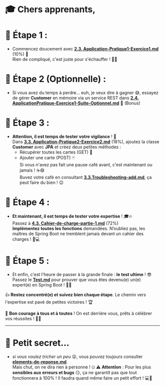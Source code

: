 # 🎓 Chers apprenants,

# 📌 **Étape 1** : 
- Commencez doucement avec [**2.3. Application-Pratique1-Exercice1.md**](2.3.Application-Pratique1-Exercice1.md) (10%) 📝  
  Rien de compliqué, c'est juste pour s'échauffer ! 💪😄

# 📌 **Étape 2 (Optionnelle)** : 
- Si vous avez du temps à perdre... euh, je veux dire à gagner 😅, essayez de gérer **Customer** en mémoire via un service REST dans [**2.4. ApplicationPratique-Exercice1-Suite-Optionnel.md**](2.4.ApplicationPratique-Exercice1-Suite-OPtionnel.md) 🚀 (Bonus)

# 📌 **Étape 3** : 
- **Attention, il est temps de tester votre vigilance** ! 🧐  
  Dans [**3.3. Application-Pratique2-Exercice2.md**](3.3.Application-Pratique2-Exercice2.md) (18%), ajoutez la classe **Customer** avec **JPA** et créez deux petites méthodes :
  - Récupérer toutes les cartes (GET) 📜
  - Ajouter une carte (POST) 🃏  
  Si vous n'avez pas fait une pause café avant, c'est maintenant ou jamais ! ☕😅  
  Buvez votre café en consultant [**3.3.Troubleshooting-add.md**](3.3.Troubleshooting-add.md), ça peut faire du bien ! 😉

# 📌 **Étape 4** : 
- **Et maintenant, il est temps de tester votre expertise** ! 🎓🔥  
  Passez à [**4.3. Cahier-de-charge-partie-1.md**](4.3.Cahier-de-charge-partie-1.md) (72%)  
  **Implémentez toutes les fonctions** demandées. N’oubliez pas, les maîtres de Spring Boot ne tremblent jamais devant un cahier des charges ! 💼💻

# 📌 **Étape 5** : 
- Et enfin, c'est l'heure de passer à la grande finale : **le test ultime** ! 😎 Passez le [**Test.md**](test.md) pour prouver que vous êtes devenu(e) un(e) expert(e) en Spring Boot ! 🧠💥

👍 **Restez concentré(e) et suivez bien chaque étape**. Le chemin vers l'expertise est pavé de petites victoires ! 🏆

💪 **Bon courage à tous et à toutes** ! On est derrière vous, prêts à célébrer vos réussites ! 🎉🎯




---------------------


# 🤫 **Petit secret...** 
- *si vous voulez tricher un peu* 😜, vous pouvez toujours consulter [**elements-de-reponse.md**](elements-de-reponse.md).  
Mais chut, on ne dira rien à personne ! 🤐
⚠️ **Attention** : Pour les plus **sensibles aux erreurs et bugs** 😏, ça ne garantit pas que tout fonctionnera à 100% ! Il faudra quand même faire un petit effort ! 💻💪

